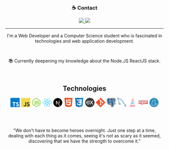 <div align="center">
  <h3> ☕ Contact  </h3>

  <a href="https://www.linkedin.com/in/maycon-gorgonha" target="_blank">
    <img src="https://img.shields.io/twitter/url?color=blue&label=LinkedIn&logo=linkedin&style=for-the-badge&url=https%3A%2F%2Fgithub.com%2Fmaycongc%2Fproffy-server">
  </a>

  <a href="mailto:maycon.gorgonha@hotmail.com" target="_blank">
    <img src="https://img.shields.io/badge/-maycon.gorgonha@hotmail.com-f00000?&style=for-the-badge&logo=Gmail&logoColor=white&link=mailto:maycon.gorgonha@hotmail.com" />
  </a>
<div>

<hr>

<p>
  I'm a Web Developer and a Computer Science student who is fascinated in technologies and web application development.
</p>

<br/>

<p>
  📚 Currently deepening my knowledge about the Node.JS ReactJS stack.
</p>

<br/>

<div>
  <h2>Technologies</h2>
  <div>   
    <img src="./.github/typescript.svg" width="30px" alt="" />
    <img src="./.github/javascript.svg" width="30px" alt="" />
    <img src="./.github/nodejs.svg" width="30px" alt="" />
    <img src="./.github/react.svg" width="30px" alt="" />
    <img src="./.github/next.png" width="30px" alt="" />
    <img src="./.github/html5.svg" width="30px" alt="" />
    <img src="./.github/css3.svg" width="30px" alt="" />
    <img src="./.github/express.png" width="30px" alt="" />
    <img src="./.github/git.svg" width="30px" alt="" />
    <img src="./.github/postgres.svg" width="30px" alt="" />
    <img src="./.github/mysql.svg" width="30px" alt="" />
    <img src="./.github/java.svg" width="30px" alt="" />
    <img src="./.github/npm.svg" width="30px" alt="" />
    <img src="./.github/yarn.svg" width="30px" alt="" />
  </div>
</div>

<br/><br/>

<p>
  "We don't have to become heroes overnight. Just one step at a time, dealing with each thing as it comes, seeing it's not as scary as it seemed, discovering that we have the strength to overcome it."
</p>
